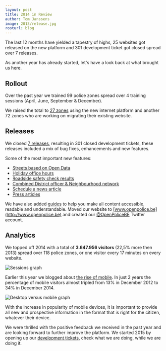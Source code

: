 ```yaml
---
layout: post
title: 2014 in Review
author: Tom Janssens
image: 2013/release.jpg
rooturl: blog
---
```


The last 12 months have yielded a tapestry of highs, 25 websites got released on the new platform and 301 development ticket got closed spread over 7 releases.

As another year has already started, let's have a look back at what brought us here.

## Rollout

Over the past year we trained 99 police zones spread over 4 training sessions (April, June, September & December).

We raised the total to [27 zones]({{site.url}}/sites.html) using the new internet platform and another 72 zones who are working on migrating their existing website.

## Releases

We closed [7 releases](https://github.com/belgianpolice/internet-platform/releases), resulting in 301 closed development tickets, these releases included a mix of bug fixes, enhancements and new features.

Some of the most important new features:

* [Streets based on Open Data](http://www.openpolice.be/blog/2014/09/12/streets-database.html)
* [Holiday office hours](http://www.openpolice.be/blog/2014/12/12/holiday-office-hours.html)
* [Roadside safety check results](http://www.openpolice.be/documentation/05-traffic.html#add-results)
* [Combined District officer & Neighbourhood network](http://www.openpolice.be/blog/2014/12/23/status-update.html#district-officer--neighbourhood)
* [Schedule a news article](http://www.openpolice.be/blog/2014/09/10/schedule-a-news-article.html)
* [Press articles](http://www.openpolice.be/documentation/03-press.html)

We have also added [guides](http://www.openpolice.be/guides/) to help you make all content accessible, readable
and understandable. Moved our website to [www.openpolice.be](http://www.openpolice.be) and created our [@OpenPoliceBE](https://twitter.com/openpoliceBE) Twitter account.

## Analytics

We topped off 2014 with a total of **3.647.956 visitors** (22,5% more then 2013) spread over 118 police zones, or one visitor every 17 minutes on every website.

![Sessions graph]({{site.url}}/images/blog/2015/year-in-review/sessions.png)

Earlier this year we blogged about [the rise of mobile](http://www.openpolice.be/blog/2014/05/31/the-rise-of-mobile.html).
In just 2 years the percentage of mobile visitors almost tripled from 13% in December 2012 to 34% in December 2014.

![Desktop versus mobile graph]({{site.url}}/images/blog/2015/year-in-review/desktop-vs-mobile.png)

With the increase in popularity of mobile devices, it is important to provide all new and prospective information in the format that is right for the citizen, whatever their device.

We were thrilled with the positive feedback we received in the past year and are looking forward to further improve the platform.
We started 2015 by opening up our [development tickets](https://github.com/belgianpolice/internet-platform/issues), check what we are doing, while we are doing it.